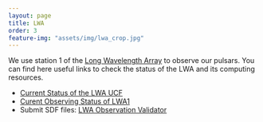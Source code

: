 ```yaml
---
layout: page
title: LWA
order: 3
feature-img: "assets/img/lwa_crop.jpg"
---
```


We use station 1 of the [Long Wavelength Array](http://www.phys.unm.edu/~lwa/) to observe our pulsars. You can find here useful links to check the status of the LWA and its computing resources.

- [Current Status of the LWA UCF](https://lwalab.phys.unm.edu/CompScreen/cs.php)
- [Curent Observing Status of LWA1](https://lwalab.phys.unm.edu/OpScreen/lwa1/os2.php)
- Submit SDF files: [LWA Observation Validator](http://fornax.phys.unm.edu/lwa/validator/index.html)
